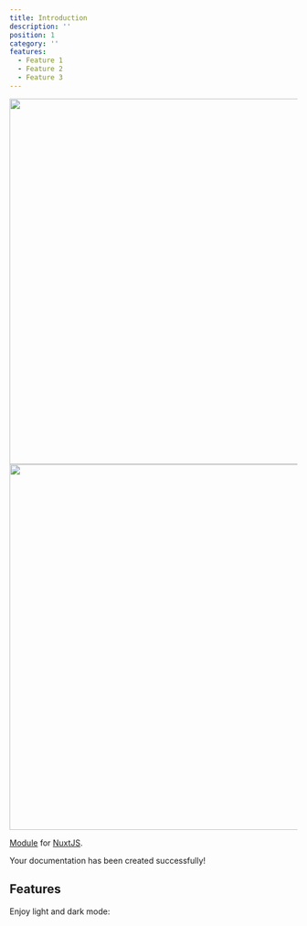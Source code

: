 ```yaml
---
title: Introduction
description: ''
position: 1
category: ''
features:
  - Feature 1
  - Feature 2
  - Feature 3
---
```


<img src="./Kawakami_clouds.jpg" class="light-img" width="1280" height="640" alt=""/>
<img src="./Kawakami_clouds.jpg" class="dark-img" width="1280" height="640" alt=""/>

[Module]() for [NuxtJS](https://nuxtjs.org).

<alert type="success">

Your documentation has been created successfully!

</alert>

## Features

<list :items="features"></list>

<p class="flex items-center">Enjoy light and dark mode:&nbsp;<app-color-switcher class="inline-flex ml-2"></app-color-switcher></p>
